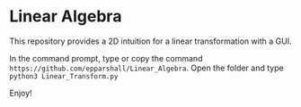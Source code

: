# Linear Algebra
This repository provides a 2D intuition for a linear transformation with a GUI.

In the command prompt, type or copy the command `https://github.com/epparshall/Linear_Algebra`.
Open the folder and type `python3 Linear_Transform.py`

Enjoy!